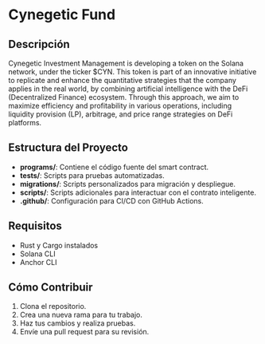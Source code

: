 # Cynegetic Fund

## Descripción
Cynegetic Investment Management is developing a token on the Solana network, under the ticker $CYN. This token is part of an innovative initiative to replicate and enhance the quantitative strategies that the company applies in the real world, by combining artificial intelligence with the DeFi (Decentralized Finance) ecosystem. Through this approach, we aim to maximize efficiency and profitability in various operations, including liquidity provision (LP), arbitrage, and price range strategies on DeFi platforms.

## Estructura del Proyecto
- **programs/**: Contiene el código fuente del smart contract.
- **tests/**: Scripts para pruebas automatizadas.
- **migrations/**: Scripts personalizados para migración y despliegue.
- **scripts/**: Scripts adicionales para interactuar con el contrato inteligente.
- **.github/**: Configuración para CI/CD con GitHub Actions.

## Requisitos
- Rust y Cargo instalados
- Solana CLI
- Anchor CLI

## Cómo Contribuir
1. Clona el repositorio.
2. Crea una nueva rama para tu trabajo.
3. Haz tus cambios y realiza pruebas.
4. Envíe una pull request para su revisión.

